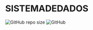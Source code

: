 # SISTEMADEDADOS
![GitHub repo size](https://img.shields.io/github/repo-size/DuHansen/SISTEMADEDADOS)
![GitHub](https://img.shields.io/github/license/DuHansen/SISTEMADEDADOS)

